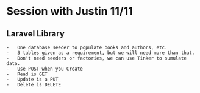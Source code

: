 # Session with Justin 11/11
## Laravel Library
    -   One database seeder to populate books and authors, etc.
    -   3 tables given as a requirement, but we will need more than that.
    -   Don't need seeders or factories, we can use Tinker to sumulate data.
    -   Use POST when you Create
    -   Read is GET
    -   Update is a PUT
    -   Delete is DELETE

